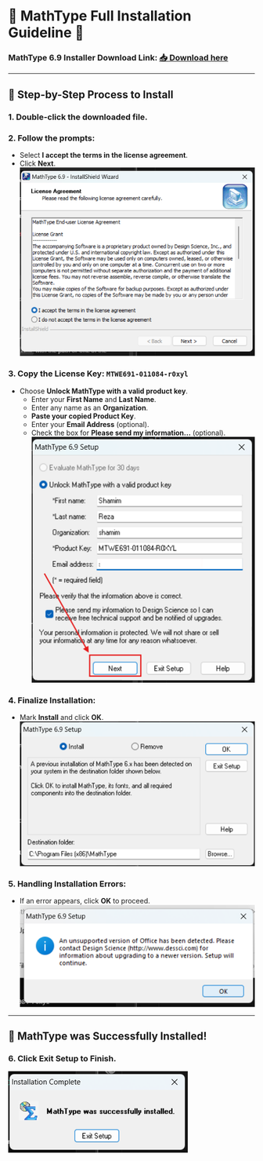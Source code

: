 # 🌟 MathType Full Installation Guideline 🌟

### **MathType 6.9 Installer Download Link**: [📥 Download here](link)

---

## 🚀 Step-by-Step Process to Install

### **1. Double-click the downloaded file.**

### **2. Follow the prompts:**
   - Select **I accept the terms in the license agreement**.
   - Click **Next**.  
   ![Installation Step 2](./img1.png)

### **3. Copy the License Key:** `MTWE691-011084-r0xyl`

   - Choose **Unlock MathType with a valid product key**.
     - Enter your **First Name** and **Last Name**.
     - Enter any name as an **Organization**.
     - **Paste your copied Product Key**.
     - Enter your **Email Address** (optional).
     - Check the box for **Please send my information...** (optional).
   ![Unlocking MathType](./img3.png)

### **4. Finalize Installation:**
   - Mark **Install** and click **OK**.
   ![Finalize Installation](./img4.png)

### **5. Handling Installation Errors:**
   - If an error appears, click **OK** to proceed.
   ![Error Message](./imageE1.png)

---

## 🎉 MathType was Successfully Installed!

### **6. Click Exit Setup to Finish.**
   ![Exit Setup](./img5.png)
